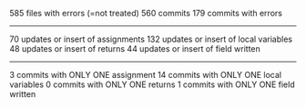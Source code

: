 
585 files with errors (=not treated)
560 commits
179 commits with errors
****************************
70 updates or insert of assignments
132 updates or insert of local variables
48 updates or insert of returns
44 updates or insert of field written
****************************
3 commits with ONLY ONE assignment
14 commits with ONLY ONE local variables
0 commits with ONLY ONE returns
1 commits with ONLY ONE field written
